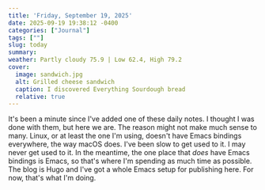 ```yaml
---
title: 'Friday, September 19, 2025'
date: 2025-09-19 19:38:12 -0400
categories: ["Journal"]
tags: [""]
slug: today
summary: 
weather: Partly cloudy 75.9 | Low 62.4, High 79.2
cover: 
  image: sandwich.jpg
  alt: Grilled cheese sandwich
  caption: I discovered Everything Sourdough bread
  relative: true
---
```


It's been a minute since I've added one of these daily notes. I thought I was done with them, but here we are. The reason might not make much sense to many. Linux, or at least the one I'm using, doesn't have Emacs bindings everywhere, the way macOS does. I've been slow to get used to it. I may never get used to it. In the meantime, the one place that _does_ have Emacs bindings is Emacs, so that's where I'm spending as much time as possible. The blog is Hugo and I've got a whole Emacs setup for publishing here. For now, that's what I'm doing.


